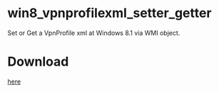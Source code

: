 # win8_vpnprofilexml_setter_getter
Set or Get a VpnProfile xml at Windows 8.1 via WMI object.

# Download
[here](https://github.com/callas1900/win8_vpnprofilexml_setter_getter/releases/download/v0.1/VpnSetterGetter.zip)
